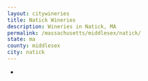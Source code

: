 ```yaml
---
layout: citywineries
title: Natick Wineries
description: Wineries in Natick, MA
permalink: /massachusetts/middlesex/natick/
state: ma
county: middlesex
city: natick
---
```

-
